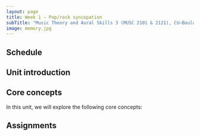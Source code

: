 ```yaml
---
layout: page
title: Week 1 – Pop/rock syncopation
subTitle: "Music Theory and Aural Skills 3 (MUSC 2101 & 2121), CU–Boulder, Fall 2015"
image: memory.jpg
---
```


## Schedule


## Unit introduction


## Core concepts

In this unit, we will explore the following core concepts:


## Assignments

